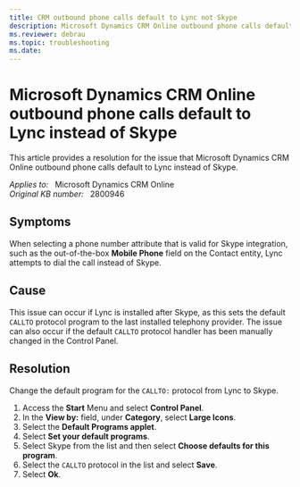 ```yaml
---
title: CRM outbound phone calls default to Lync not Skype
description: Microsoft Dynamics CRM Online outbound phone calls default to Lync instead of Skype. Provides a resolution.
ms.reviewer: debrau
ms.topic: troubleshooting
ms.date: 
---
```

# Microsoft Dynamics CRM Online outbound phone calls default to Lync instead of Skype

This article provides a resolution for the issue that Microsoft Dynamics CRM Online outbound phone calls default to Lync instead of Skype.

_Applies to:_ &nbsp; Microsoft Dynamics CRM Online  
_Original KB number:_ &nbsp; 2800946

## Symptoms

When selecting a phone number attribute that is valid for Skype integration, such as the out-of-the-box **Mobile Phone** field on the Contact entity, Lync attempts to dial the call instead of Skype.

## Cause

This issue can occur if Lync is installed after Skype, as this sets the default `CALLTO` protocol program to the last installed telephony provider. The issue can also occur if the default `CALLTO` protocol handler has been manually changed in the Control Panel.

## Resolution

Change the default program for the `CALLTO:` protocol from Lync to Skype.

1. Access the **Start** Menu and select **Control Panel**.
2. In the **View by:** field, under **Category**, select **Large Icons**.
3. Select the **Default Programs applet**.
4. Select **Set your default programs**.
5. Select Skype from the list and then select **Choose defaults for this program**.
6. Select the `CALLTO` protocol in the list and select **Save**.
7. Select **Ok**.
